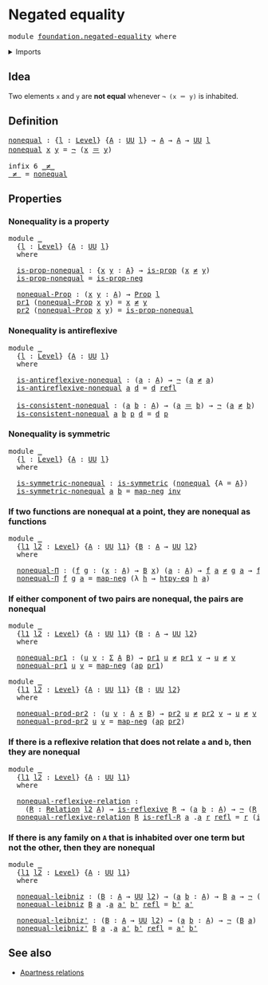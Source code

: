 # Negated equality

<pre class="Agda"><a id="29" class="Keyword">module</a> <a id="36" href="foundation.negated-equality.html" class="Module">foundation.negated-equality</a> <a id="64" class="Keyword">where</a>
</pre>
<details><summary>Imports</summary>

<pre class="Agda"><a id="120" class="Keyword">open</a> <a id="125" class="Keyword">import</a> <a id="132" href="foundation.action-on-identifications-functions.html" class="Module">foundation.action-on-identifications-functions</a>
<a id="179" class="Keyword">open</a> <a id="184" class="Keyword">import</a> <a id="191" href="foundation.binary-relations.html" class="Module">foundation.binary-relations</a>
<a id="219" class="Keyword">open</a> <a id="224" class="Keyword">import</a> <a id="231" href="foundation.dependent-pair-types.html" class="Module">foundation.dependent-pair-types</a>
<a id="263" class="Keyword">open</a> <a id="268" class="Keyword">import</a> <a id="275" href="foundation.negation.html" class="Module">foundation.negation</a>
<a id="295" class="Keyword">open</a> <a id="300" class="Keyword">import</a> <a id="307" href="foundation.universe-levels.html" class="Module">foundation.universe-levels</a>

<a id="335" class="Keyword">open</a> <a id="340" class="Keyword">import</a> <a id="347" href="foundation-core.cartesian-product-types.html" class="Module">foundation-core.cartesian-product-types</a>
<a id="387" class="Keyword">open</a> <a id="392" class="Keyword">import</a> <a id="399" href="foundation-core.function-extensionality.html" class="Module">foundation-core.function-extensionality</a>
<a id="439" class="Keyword">open</a> <a id="444" class="Keyword">import</a> <a id="451" href="foundation-core.identity-types.html" class="Module">foundation-core.identity-types</a>
<a id="482" class="Keyword">open</a> <a id="487" class="Keyword">import</a> <a id="494" href="foundation-core.propositions.html" class="Module">foundation-core.propositions</a>
</pre>
</details>

## Idea

Two elements `x` and `y` are **not equal** whenever `¬ (x ＝ y)` is inhabited.

## Definition

<pre class="Agda"><a id="nonequal"></a><a id="651" href="foundation.negated-equality.html#651" class="Function">nonequal</a> <a id="660" class="Symbol">:</a> <a id="662" class="Symbol">{</a><a id="663" href="foundation.negated-equality.html#663" class="Bound">l</a> <a id="665" class="Symbol">:</a> <a id="667" href="Agda.Primitive.html#742" class="Postulate">Level</a><a id="672" class="Symbol">}</a> <a id="674" class="Symbol">{</a><a id="675" href="foundation.negated-equality.html#675" class="Bound">A</a> <a id="677" class="Symbol">:</a> <a id="679" href="Agda.Primitive.html#388" class="Primitive">UU</a> <a id="682" href="foundation.negated-equality.html#663" class="Bound">l</a><a id="683" class="Symbol">}</a> <a id="685" class="Symbol">→</a> <a id="687" href="foundation.negated-equality.html#675" class="Bound">A</a> <a id="689" class="Symbol">→</a> <a id="691" href="foundation.negated-equality.html#675" class="Bound">A</a> <a id="693" class="Symbol">→</a> <a id="695" href="Agda.Primitive.html#388" class="Primitive">UU</a> <a id="698" href="foundation.negated-equality.html#663" class="Bound">l</a>
<a id="700" href="foundation.negated-equality.html#651" class="Function">nonequal</a> <a id="709" href="foundation.negated-equality.html#709" class="Bound">x</a> <a id="711" href="foundation.negated-equality.html#711" class="Bound">y</a> <a id="713" class="Symbol">=</a> <a id="715" href="foundation-core.negation.html#434" class="Function">¬</a> <a id="717" class="Symbol">(</a><a id="718" href="foundation.negated-equality.html#709" class="Bound">x</a> <a id="720" href="foundation-core.identity-types.html#1953" class="Function Operator">＝</a> <a id="722" href="foundation.negated-equality.html#711" class="Bound">y</a><a id="723" class="Symbol">)</a>

<a id="726" class="Keyword">infix</a> <a id="732" class="Number">6</a> <a id="734" href="foundation.negated-equality.html#738" class="Function Operator">_≠_</a>
<a id="_≠_"></a><a id="738" href="foundation.negated-equality.html#738" class="Function Operator">_≠_</a> <a id="742" class="Symbol">=</a> <a id="744" href="foundation.negated-equality.html#651" class="Function">nonequal</a>
</pre>
## Properties

### Nonequality is a property

<pre class="Agda"><a id="812" class="Keyword">module</a> <a id="819" href="foundation.negated-equality.html#819" class="Module">_</a>
  <a id="823" class="Symbol">{</a><a id="824" href="foundation.negated-equality.html#824" class="Bound">l</a> <a id="826" class="Symbol">:</a> <a id="828" href="Agda.Primitive.html#742" class="Postulate">Level</a><a id="833" class="Symbol">}</a> <a id="835" class="Symbol">{</a><a id="836" href="foundation.negated-equality.html#836" class="Bound">A</a> <a id="838" class="Symbol">:</a> <a id="840" href="Agda.Primitive.html#388" class="Primitive">UU</a> <a id="843" href="foundation.negated-equality.html#824" class="Bound">l</a><a id="844" class="Symbol">}</a>
  <a id="848" class="Keyword">where</a>

  <a id="857" href="foundation.negated-equality.html#857" class="Function">is-prop-nonequal</a> <a id="874" class="Symbol">:</a> <a id="876" class="Symbol">{</a><a id="877" href="foundation.negated-equality.html#877" class="Bound">x</a> <a id="879" href="foundation.negated-equality.html#879" class="Bound">y</a> <a id="881" class="Symbol">:</a> <a id="883" href="foundation.negated-equality.html#836" class="Bound">A</a><a id="884" class="Symbol">}</a> <a id="886" class="Symbol">→</a> <a id="888" href="foundation-core.propositions.html#867" class="Function">is-prop</a> <a id="896" class="Symbol">(</a><a id="897" href="foundation.negated-equality.html#877" class="Bound">x</a> <a id="899" href="foundation.negated-equality.html#738" class="Function Operator">≠</a> <a id="901" href="foundation.negated-equality.html#879" class="Bound">y</a><a id="902" class="Symbol">)</a>
  <a id="906" href="foundation.negated-equality.html#857" class="Function">is-prop-nonequal</a> <a id="923" class="Symbol">=</a> <a id="925" href="foundation.negation.html#689" class="Function">is-prop-neg</a>

  <a id="940" href="foundation.negated-equality.html#940" class="Function">nonequal-Prop</a> <a id="954" class="Symbol">:</a> <a id="956" class="Symbol">(</a><a id="957" href="foundation.negated-equality.html#957" class="Bound">x</a> <a id="959" href="foundation.negated-equality.html#959" class="Bound">y</a> <a id="961" class="Symbol">:</a> <a id="963" href="foundation.negated-equality.html#836" class="Bound">A</a><a id="964" class="Symbol">)</a> <a id="966" class="Symbol">→</a> <a id="968" href="foundation-core.propositions.html#949" class="Function">Prop</a> <a id="973" href="foundation.negated-equality.html#824" class="Bound">l</a>
  <a id="977" href="foundation.dependent-pair-types.html#603" class="Field">pr1</a> <a id="981" class="Symbol">(</a><a id="982" href="foundation.negated-equality.html#940" class="Function">nonequal-Prop</a> <a id="996" href="foundation.negated-equality.html#996" class="Bound">x</a> <a id="998" href="foundation.negated-equality.html#998" class="Bound">y</a><a id="999" class="Symbol">)</a> <a id="1001" class="Symbol">=</a> <a id="1003" href="foundation.negated-equality.html#996" class="Bound">x</a> <a id="1005" href="foundation.negated-equality.html#738" class="Function Operator">≠</a> <a id="1007" href="foundation.negated-equality.html#998" class="Bound">y</a>
  <a id="1011" href="foundation.dependent-pair-types.html#615" class="Field">pr2</a> <a id="1015" class="Symbol">(</a><a id="1016" href="foundation.negated-equality.html#940" class="Function">nonequal-Prop</a> <a id="1030" href="foundation.negated-equality.html#1030" class="Bound">x</a> <a id="1032" href="foundation.negated-equality.html#1032" class="Bound">y</a><a id="1033" class="Symbol">)</a> <a id="1035" class="Symbol">=</a> <a id="1037" href="foundation.negated-equality.html#857" class="Function">is-prop-nonequal</a>
</pre>
### Nonequality is antireflexive

<pre class="Agda"><a id="1101" class="Keyword">module</a> <a id="1108" href="foundation.negated-equality.html#1108" class="Module">_</a>
  <a id="1112" class="Symbol">{</a><a id="1113" href="foundation.negated-equality.html#1113" class="Bound">l</a> <a id="1115" class="Symbol">:</a> <a id="1117" href="Agda.Primitive.html#742" class="Postulate">Level</a><a id="1122" class="Symbol">}</a> <a id="1124" class="Symbol">{</a><a id="1125" href="foundation.negated-equality.html#1125" class="Bound">A</a> <a id="1127" class="Symbol">:</a> <a id="1129" href="Agda.Primitive.html#388" class="Primitive">UU</a> <a id="1132" href="foundation.negated-equality.html#1113" class="Bound">l</a><a id="1133" class="Symbol">}</a>
  <a id="1137" class="Keyword">where</a>

  <a id="1146" href="foundation.negated-equality.html#1146" class="Function">is-antireflexive-nonequal</a> <a id="1172" class="Symbol">:</a> <a id="1174" class="Symbol">(</a><a id="1175" href="foundation.negated-equality.html#1175" class="Bound">a</a> <a id="1177" class="Symbol">:</a> <a id="1179" href="foundation.negated-equality.html#1125" class="Bound">A</a><a id="1180" class="Symbol">)</a> <a id="1182" class="Symbol">→</a> <a id="1184" href="foundation-core.negation.html#434" class="Function">¬</a> <a id="1186" class="Symbol">(</a><a id="1187" href="foundation.negated-equality.html#1175" class="Bound">a</a> <a id="1189" href="foundation.negated-equality.html#738" class="Function Operator">≠</a> <a id="1191" href="foundation.negated-equality.html#1175" class="Bound">a</a><a id="1192" class="Symbol">)</a>
  <a id="1196" href="foundation.negated-equality.html#1146" class="Function">is-antireflexive-nonequal</a> <a id="1222" href="foundation.negated-equality.html#1222" class="Bound">a</a> <a id="1224" href="foundation.negated-equality.html#1224" class="Bound">d</a> <a id="1226" class="Symbol">=</a> <a id="1228" href="foundation.negated-equality.html#1224" class="Bound">d</a> <a id="1230" href="foundation-core.identity-types.html#1922" class="InductiveConstructor">refl</a>

  <a id="1238" href="foundation.negated-equality.html#1238" class="Function">is-consistent-nonequal</a> <a id="1261" class="Symbol">:</a> <a id="1263" class="Symbol">(</a><a id="1264" href="foundation.negated-equality.html#1264" class="Bound">a</a> <a id="1266" href="foundation.negated-equality.html#1266" class="Bound">b</a> <a id="1268" class="Symbol">:</a> <a id="1270" href="foundation.negated-equality.html#1125" class="Bound">A</a><a id="1271" class="Symbol">)</a> <a id="1273" class="Symbol">→</a> <a id="1275" class="Symbol">(</a><a id="1276" href="foundation.negated-equality.html#1264" class="Bound">a</a> <a id="1278" href="foundation-core.identity-types.html#1953" class="Function Operator">＝</a> <a id="1280" href="foundation.negated-equality.html#1266" class="Bound">b</a><a id="1281" class="Symbol">)</a> <a id="1283" class="Symbol">→</a> <a id="1285" href="foundation-core.negation.html#434" class="Function">¬</a> <a id="1287" class="Symbol">(</a><a id="1288" href="foundation.negated-equality.html#1264" class="Bound">a</a> <a id="1290" href="foundation.negated-equality.html#738" class="Function Operator">≠</a> <a id="1292" href="foundation.negated-equality.html#1266" class="Bound">b</a><a id="1293" class="Symbol">)</a>
  <a id="1297" href="foundation.negated-equality.html#1238" class="Function">is-consistent-nonequal</a> <a id="1320" href="foundation.negated-equality.html#1320" class="Bound">a</a> <a id="1322" href="foundation.negated-equality.html#1322" class="Bound">b</a> <a id="1324" href="foundation.negated-equality.html#1324" class="Bound">p</a> <a id="1326" href="foundation.negated-equality.html#1326" class="Bound">d</a> <a id="1328" class="Symbol">=</a> <a id="1330" href="foundation.negated-equality.html#1326" class="Bound">d</a> <a id="1332" href="foundation.negated-equality.html#1324" class="Bound">p</a>
</pre>
### Nonequality is symmetric

<pre class="Agda"><a id="1377" class="Keyword">module</a> <a id="1384" href="foundation.negated-equality.html#1384" class="Module">_</a>
  <a id="1388" class="Symbol">{</a><a id="1389" href="foundation.negated-equality.html#1389" class="Bound">l</a> <a id="1391" class="Symbol">:</a> <a id="1393" href="Agda.Primitive.html#742" class="Postulate">Level</a><a id="1398" class="Symbol">}</a> <a id="1400" class="Symbol">{</a><a id="1401" href="foundation.negated-equality.html#1401" class="Bound">A</a> <a id="1403" class="Symbol">:</a> <a id="1405" href="Agda.Primitive.html#388" class="Primitive">UU</a> <a id="1408" href="foundation.negated-equality.html#1389" class="Bound">l</a><a id="1409" class="Symbol">}</a>
  <a id="1413" class="Keyword">where</a>

  <a id="1422" href="foundation.negated-equality.html#1422" class="Function">is-symmetric-nonequal</a> <a id="1444" class="Symbol">:</a> <a id="1446" href="foundation.binary-relations.html#3174" class="Function">is-symmetric</a> <a id="1459" class="Symbol">(</a><a id="1460" href="foundation.negated-equality.html#651" class="Function">nonequal</a> <a id="1469" class="Symbol">{</a><a id="1470" class="Argument">A</a> <a id="1472" class="Symbol">=</a> <a id="1474" href="foundation.negated-equality.html#1401" class="Bound">A</a><a id="1475" class="Symbol">})</a>
  <a id="1480" href="foundation.negated-equality.html#1422" class="Function">is-symmetric-nonequal</a> <a id="1502" href="foundation.negated-equality.html#1502" class="Bound">a</a> <a id="1504" href="foundation.negated-equality.html#1504" class="Bound">b</a> <a id="1506" class="Symbol">=</a> <a id="1508" href="foundation-core.negation.html#481" class="Function">map-neg</a> <a id="1516" href="foundation-core.identity-types.html#3206" class="Function">inv</a>
</pre>
### If two functions are nonequal at a point, they are nonequal as functions

<pre class="Agda"><a id="1611" class="Keyword">module</a> <a id="1618" href="foundation.negated-equality.html#1618" class="Module">_</a>
  <a id="1622" class="Symbol">{</a><a id="1623" href="foundation.negated-equality.html#1623" class="Bound">l1</a> <a id="1626" href="foundation.negated-equality.html#1626" class="Bound">l2</a> <a id="1629" class="Symbol">:</a> <a id="1631" href="Agda.Primitive.html#742" class="Postulate">Level</a><a id="1636" class="Symbol">}</a> <a id="1638" class="Symbol">{</a><a id="1639" href="foundation.negated-equality.html#1639" class="Bound">A</a> <a id="1641" class="Symbol">:</a> <a id="1643" href="Agda.Primitive.html#388" class="Primitive">UU</a> <a id="1646" href="foundation.negated-equality.html#1623" class="Bound">l1</a><a id="1648" class="Symbol">}</a> <a id="1650" class="Symbol">{</a><a id="1651" href="foundation.negated-equality.html#1651" class="Bound">B</a> <a id="1653" class="Symbol">:</a> <a id="1655" href="foundation.negated-equality.html#1639" class="Bound">A</a> <a id="1657" class="Symbol">→</a> <a id="1659" href="Agda.Primitive.html#388" class="Primitive">UU</a> <a id="1662" href="foundation.negated-equality.html#1626" class="Bound">l2</a><a id="1664" class="Symbol">}</a>
  <a id="1668" class="Keyword">where</a>

  <a id="1677" href="foundation.negated-equality.html#1677" class="Function">nonequal-Π</a> <a id="1688" class="Symbol">:</a> <a id="1690" class="Symbol">(</a><a id="1691" href="foundation.negated-equality.html#1691" class="Bound">f</a> <a id="1693" href="foundation.negated-equality.html#1693" class="Bound">g</a> <a id="1695" class="Symbol">:</a> <a id="1697" class="Symbol">(</a><a id="1698" href="foundation.negated-equality.html#1698" class="Bound">x</a> <a id="1700" class="Symbol">:</a> <a id="1702" href="foundation.negated-equality.html#1639" class="Bound">A</a><a id="1703" class="Symbol">)</a> <a id="1705" class="Symbol">→</a> <a id="1707" href="foundation.negated-equality.html#1651" class="Bound">B</a> <a id="1709" href="foundation.negated-equality.html#1698" class="Bound">x</a><a id="1710" class="Symbol">)</a> <a id="1712" class="Symbol">(</a><a id="1713" href="foundation.negated-equality.html#1713" class="Bound">a</a> <a id="1715" class="Symbol">:</a> <a id="1717" href="foundation.negated-equality.html#1639" class="Bound">A</a><a id="1718" class="Symbol">)</a> <a id="1720" class="Symbol">→</a> <a id="1722" href="foundation.negated-equality.html#1691" class="Bound">f</a> <a id="1724" href="foundation.negated-equality.html#1713" class="Bound">a</a> <a id="1726" href="foundation.negated-equality.html#738" class="Function Operator">≠</a> <a id="1728" href="foundation.negated-equality.html#1693" class="Bound">g</a> <a id="1730" href="foundation.negated-equality.html#1713" class="Bound">a</a> <a id="1732" class="Symbol">→</a> <a id="1734" href="foundation.negated-equality.html#1691" class="Bound">f</a> <a id="1736" href="foundation.negated-equality.html#738" class="Function Operator">≠</a> <a id="1738" href="foundation.negated-equality.html#1693" class="Bound">g</a>
  <a id="1742" href="foundation.negated-equality.html#1677" class="Function">nonequal-Π</a> <a id="1753" href="foundation.negated-equality.html#1753" class="Bound">f</a> <a id="1755" href="foundation.negated-equality.html#1755" class="Bound">g</a> <a id="1757" href="foundation.negated-equality.html#1757" class="Bound">a</a> <a id="1759" class="Symbol">=</a> <a id="1761" href="foundation-core.negation.html#481" class="Function">map-neg</a> <a id="1769" class="Symbol">(λ</a> <a id="1772" href="foundation.negated-equality.html#1772" class="Bound">h</a> <a id="1774" class="Symbol">→</a> <a id="1776" href="foundation-core.function-extensionality.html#1416" class="Function">htpy-eq</a> <a id="1784" href="foundation.negated-equality.html#1772" class="Bound">h</a> <a id="1786" href="foundation.negated-equality.html#1757" class="Bound">a</a><a id="1787" class="Symbol">)</a>
</pre>
### If either component of two pairs are nonequal, the pairs are nonequal

<pre class="Agda"><a id="1877" class="Keyword">module</a> <a id="1884" href="foundation.negated-equality.html#1884" class="Module">_</a>
  <a id="1888" class="Symbol">{</a><a id="1889" href="foundation.negated-equality.html#1889" class="Bound">l1</a> <a id="1892" href="foundation.negated-equality.html#1892" class="Bound">l2</a> <a id="1895" class="Symbol">:</a> <a id="1897" href="Agda.Primitive.html#742" class="Postulate">Level</a><a id="1902" class="Symbol">}</a> <a id="1904" class="Symbol">{</a><a id="1905" href="foundation.negated-equality.html#1905" class="Bound">A</a> <a id="1907" class="Symbol">:</a> <a id="1909" href="Agda.Primitive.html#388" class="Primitive">UU</a> <a id="1912" href="foundation.negated-equality.html#1889" class="Bound">l1</a><a id="1914" class="Symbol">}</a> <a id="1916" class="Symbol">{</a><a id="1917" href="foundation.negated-equality.html#1917" class="Bound">B</a> <a id="1919" class="Symbol">:</a> <a id="1921" href="foundation.negated-equality.html#1905" class="Bound">A</a> <a id="1923" class="Symbol">→</a> <a id="1925" href="Agda.Primitive.html#388" class="Primitive">UU</a> <a id="1928" href="foundation.negated-equality.html#1892" class="Bound">l2</a><a id="1930" class="Symbol">}</a>
  <a id="1934" class="Keyword">where</a>

  <a id="1943" href="foundation.negated-equality.html#1943" class="Function">nonequal-pr1</a> <a id="1956" class="Symbol">:</a> <a id="1958" class="Symbol">(</a><a id="1959" href="foundation.negated-equality.html#1959" class="Bound">u</a> <a id="1961" href="foundation.negated-equality.html#1961" class="Bound">v</a> <a id="1963" class="Symbol">:</a> <a id="1965" href="foundation.dependent-pair-types.html#505" class="Record">Σ</a> <a id="1967" href="foundation.negated-equality.html#1905" class="Bound">A</a> <a id="1969" href="foundation.negated-equality.html#1917" class="Bound">B</a><a id="1970" class="Symbol">)</a> <a id="1972" class="Symbol">→</a> <a id="1974" href="foundation.dependent-pair-types.html#603" class="Field">pr1</a> <a id="1978" href="foundation.negated-equality.html#1959" class="Bound">u</a> <a id="1980" href="foundation.negated-equality.html#738" class="Function Operator">≠</a> <a id="1982" href="foundation.dependent-pair-types.html#603" class="Field">pr1</a> <a id="1986" href="foundation.negated-equality.html#1961" class="Bound">v</a> <a id="1988" class="Symbol">→</a> <a id="1990" href="foundation.negated-equality.html#1959" class="Bound">u</a> <a id="1992" href="foundation.negated-equality.html#738" class="Function Operator">≠</a> <a id="1994" href="foundation.negated-equality.html#1961" class="Bound">v</a>
  <a id="1998" href="foundation.negated-equality.html#1943" class="Function">nonequal-pr1</a> <a id="2011" href="foundation.negated-equality.html#2011" class="Bound">u</a> <a id="2013" href="foundation.negated-equality.html#2013" class="Bound">v</a> <a id="2015" class="Symbol">=</a> <a id="2017" href="foundation-core.negation.html#481" class="Function">map-neg</a> <a id="2025" class="Symbol">(</a><a id="2026" href="foundation.action-on-identifications-functions.html#730" class="Function">ap</a> <a id="2029" href="foundation.dependent-pair-types.html#603" class="Field">pr1</a><a id="2032" class="Symbol">)</a>

<a id="2035" class="Keyword">module</a> <a id="2042" href="foundation.negated-equality.html#2042" class="Module">_</a>
  <a id="2046" class="Symbol">{</a><a id="2047" href="foundation.negated-equality.html#2047" class="Bound">l1</a> <a id="2050" href="foundation.negated-equality.html#2050" class="Bound">l2</a> <a id="2053" class="Symbol">:</a> <a id="2055" href="Agda.Primitive.html#742" class="Postulate">Level</a><a id="2060" class="Symbol">}</a> <a id="2062" class="Symbol">{</a><a id="2063" href="foundation.negated-equality.html#2063" class="Bound">A</a> <a id="2065" class="Symbol">:</a> <a id="2067" href="Agda.Primitive.html#388" class="Primitive">UU</a> <a id="2070" href="foundation.negated-equality.html#2047" class="Bound">l1</a><a id="2072" class="Symbol">}</a> <a id="2074" class="Symbol">{</a><a id="2075" href="foundation.negated-equality.html#2075" class="Bound">B</a> <a id="2077" class="Symbol">:</a> <a id="2079" href="Agda.Primitive.html#388" class="Primitive">UU</a> <a id="2082" href="foundation.negated-equality.html#2050" class="Bound">l2</a><a id="2084" class="Symbol">}</a>
  <a id="2088" class="Keyword">where</a>

  <a id="2097" href="foundation.negated-equality.html#2097" class="Function">nonequal-prod-pr2</a> <a id="2115" class="Symbol">:</a> <a id="2117" class="Symbol">(</a><a id="2118" href="foundation.negated-equality.html#2118" class="Bound">u</a> <a id="2120" href="foundation.negated-equality.html#2120" class="Bound">v</a> <a id="2122" class="Symbol">:</a> <a id="2124" href="foundation.negated-equality.html#2063" class="Bound">A</a> <a id="2126" href="foundation-core.cartesian-product-types.html#543" class="Function Operator">×</a> <a id="2128" href="foundation.negated-equality.html#2075" class="Bound">B</a><a id="2129" class="Symbol">)</a> <a id="2131" class="Symbol">→</a> <a id="2133" href="foundation.dependent-pair-types.html#615" class="Field">pr2</a> <a id="2137" href="foundation.negated-equality.html#2118" class="Bound">u</a> <a id="2139" href="foundation.negated-equality.html#738" class="Function Operator">≠</a> <a id="2141" href="foundation.dependent-pair-types.html#615" class="Field">pr2</a> <a id="2145" href="foundation.negated-equality.html#2120" class="Bound">v</a> <a id="2147" class="Symbol">→</a> <a id="2149" href="foundation.negated-equality.html#2118" class="Bound">u</a> <a id="2151" href="foundation.negated-equality.html#738" class="Function Operator">≠</a> <a id="2153" href="foundation.negated-equality.html#2120" class="Bound">v</a>
  <a id="2157" href="foundation.negated-equality.html#2097" class="Function">nonequal-prod-pr2</a> <a id="2175" href="foundation.negated-equality.html#2175" class="Bound">u</a> <a id="2177" href="foundation.negated-equality.html#2177" class="Bound">v</a> <a id="2179" class="Symbol">=</a> <a id="2181" href="foundation-core.negation.html#481" class="Function">map-neg</a> <a id="2189" class="Symbol">(</a><a id="2190" href="foundation.action-on-identifications-functions.html#730" class="Function">ap</a> <a id="2193" href="foundation.dependent-pair-types.html#615" class="Field">pr2</a><a id="2196" class="Symbol">)</a>
</pre>
### If there is a reflexive relation that does not relate `a` and `b`, then they are nonequal

<pre class="Agda"><a id="2306" class="Keyword">module</a> <a id="2313" href="foundation.negated-equality.html#2313" class="Module">_</a>
  <a id="2317" class="Symbol">{</a><a id="2318" href="foundation.negated-equality.html#2318" class="Bound">l1</a> <a id="2321" href="foundation.negated-equality.html#2321" class="Bound">l2</a> <a id="2324" class="Symbol">:</a> <a id="2326" href="Agda.Primitive.html#742" class="Postulate">Level</a><a id="2331" class="Symbol">}</a> <a id="2333" class="Symbol">{</a><a id="2334" href="foundation.negated-equality.html#2334" class="Bound">A</a> <a id="2336" class="Symbol">:</a> <a id="2338" href="Agda.Primitive.html#388" class="Primitive">UU</a> <a id="2341" href="foundation.negated-equality.html#2318" class="Bound">l1</a><a id="2343" class="Symbol">}</a>
  <a id="2347" class="Keyword">where</a>

  <a id="2356" href="foundation.negated-equality.html#2356" class="Function">nonequal-reflexive-relation</a> <a id="2384" class="Symbol">:</a>
    <a id="2390" class="Symbol">(</a><a id="2391" href="foundation.negated-equality.html#2391" class="Bound">R</a> <a id="2393" class="Symbol">:</a> <a id="2395" href="foundation.binary-relations.html#1148" class="Function">Relation</a> <a id="2404" href="foundation.negated-equality.html#2321" class="Bound">l2</a> <a id="2407" href="foundation.negated-equality.html#2334" class="Bound">A</a><a id="2408" class="Symbol">)</a> <a id="2410" class="Symbol">→</a> <a id="2412" href="foundation.binary-relations.html#2298" class="Function">is-reflexive</a> <a id="2425" href="foundation.negated-equality.html#2391" class="Bound">R</a> <a id="2427" class="Symbol">→</a> <a id="2429" class="Symbol">(</a><a id="2430" href="foundation.negated-equality.html#2430" class="Bound">a</a> <a id="2432" href="foundation.negated-equality.html#2432" class="Bound">b</a> <a id="2434" class="Symbol">:</a> <a id="2436" href="foundation.negated-equality.html#2334" class="Bound">A</a><a id="2437" class="Symbol">)</a> <a id="2439" class="Symbol">→</a> <a id="2441" href="foundation-core.negation.html#434" class="Function">¬</a> <a id="2443" class="Symbol">(</a><a id="2444" href="foundation.negated-equality.html#2391" class="Bound">R</a> <a id="2446" href="foundation.negated-equality.html#2430" class="Bound">a</a> <a id="2448" href="foundation.negated-equality.html#2432" class="Bound">b</a><a id="2449" class="Symbol">)</a> <a id="2451" class="Symbol">→</a> <a id="2453" href="foundation.negated-equality.html#2430" class="Bound">a</a> <a id="2455" href="foundation.negated-equality.html#738" class="Function Operator">≠</a> <a id="2457" href="foundation.negated-equality.html#2432" class="Bound">b</a>
  <a id="2461" href="foundation.negated-equality.html#2356" class="Function">nonequal-reflexive-relation</a> <a id="2489" href="foundation.negated-equality.html#2489" class="Bound">R</a> <a id="2491" href="foundation.negated-equality.html#2491" class="Bound">is-refl-R</a> <a id="2501" href="foundation.negated-equality.html#2501" class="Bound">a</a> <a id="2503" class="DottedPattern Symbol">.</a><a id="2504" href="foundation.negated-equality.html#2501" class="DottedPattern Bound">a</a> <a id="2506" href="foundation.negated-equality.html#2506" class="Bound">r</a> <a id="2508" href="foundation-core.identity-types.html#1922" class="InductiveConstructor">refl</a> <a id="2513" class="Symbol">=</a> <a id="2515" href="foundation.negated-equality.html#2506" class="Bound">r</a> <a id="2517" class="Symbol">(</a><a id="2518" href="foundation.negated-equality.html#2491" class="Bound">is-refl-R</a> <a id="2528" href="foundation.negated-equality.html#2501" class="Bound">a</a><a id="2529" class="Symbol">)</a>
</pre>
### If there is any family on `A` that is inhabited over one term but not the other, then they are nonequal

<pre class="Agda"><a id="2653" class="Keyword">module</a> <a id="2660" href="foundation.negated-equality.html#2660" class="Module">_</a>
  <a id="2664" class="Symbol">{</a><a id="2665" href="foundation.negated-equality.html#2665" class="Bound">l1</a> <a id="2668" href="foundation.negated-equality.html#2668" class="Bound">l2</a> <a id="2671" class="Symbol">:</a> <a id="2673" href="Agda.Primitive.html#742" class="Postulate">Level</a><a id="2678" class="Symbol">}</a> <a id="2680" class="Symbol">{</a><a id="2681" href="foundation.negated-equality.html#2681" class="Bound">A</a> <a id="2683" class="Symbol">:</a> <a id="2685" href="Agda.Primitive.html#388" class="Primitive">UU</a> <a id="2688" href="foundation.negated-equality.html#2665" class="Bound">l1</a><a id="2690" class="Symbol">}</a>
  <a id="2694" class="Keyword">where</a>

  <a id="2703" href="foundation.negated-equality.html#2703" class="Function">nonequal-leibniz</a> <a id="2720" class="Symbol">:</a> <a id="2722" class="Symbol">(</a><a id="2723" href="foundation.negated-equality.html#2723" class="Bound">B</a> <a id="2725" class="Symbol">:</a> <a id="2727" href="foundation.negated-equality.html#2681" class="Bound">A</a> <a id="2729" class="Symbol">→</a> <a id="2731" href="Agda.Primitive.html#388" class="Primitive">UU</a> <a id="2734" href="foundation.negated-equality.html#2668" class="Bound">l2</a><a id="2736" class="Symbol">)</a> <a id="2738" class="Symbol">→</a> <a id="2740" class="Symbol">(</a><a id="2741" href="foundation.negated-equality.html#2741" class="Bound">a</a> <a id="2743" href="foundation.negated-equality.html#2743" class="Bound">b</a> <a id="2745" class="Symbol">:</a> <a id="2747" href="foundation.negated-equality.html#2681" class="Bound">A</a><a id="2748" class="Symbol">)</a> <a id="2750" class="Symbol">→</a> <a id="2752" href="foundation.negated-equality.html#2723" class="Bound">B</a> <a id="2754" href="foundation.negated-equality.html#2741" class="Bound">a</a> <a id="2756" class="Symbol">→</a> <a id="2758" href="foundation-core.negation.html#434" class="Function">¬</a> <a id="2760" class="Symbol">(</a><a id="2761" href="foundation.negated-equality.html#2723" class="Bound">B</a> <a id="2763" href="foundation.negated-equality.html#2743" class="Bound">b</a><a id="2764" class="Symbol">)</a> <a id="2766" class="Symbol">→</a> <a id="2768" href="foundation.negated-equality.html#2741" class="Bound">a</a> <a id="2770" href="foundation.negated-equality.html#738" class="Function Operator">≠</a> <a id="2772" href="foundation.negated-equality.html#2743" class="Bound">b</a>
  <a id="2776" href="foundation.negated-equality.html#2703" class="Function">nonequal-leibniz</a> <a id="2793" href="foundation.negated-equality.html#2793" class="Bound">B</a> <a id="2795" href="foundation.negated-equality.html#2795" class="Bound">a</a> <a id="2797" class="DottedPattern Symbol">.</a><a id="2798" href="foundation.negated-equality.html#2795" class="DottedPattern Bound">a</a> <a id="2800" href="foundation.negated-equality.html#2800" class="Bound">a&#39;</a> <a id="2803" href="foundation.negated-equality.html#2803" class="Bound">b&#39;</a> <a id="2806" href="foundation-core.identity-types.html#1922" class="InductiveConstructor">refl</a> <a id="2811" class="Symbol">=</a> <a id="2813" href="foundation.negated-equality.html#2803" class="Bound">b&#39;</a> <a id="2816" href="foundation.negated-equality.html#2800" class="Bound">a&#39;</a>

  <a id="2822" href="foundation.negated-equality.html#2822" class="Function">nonequal-leibniz&#39;</a> <a id="2840" class="Symbol">:</a> <a id="2842" class="Symbol">(</a><a id="2843" href="foundation.negated-equality.html#2843" class="Bound">B</a> <a id="2845" class="Symbol">:</a> <a id="2847" href="foundation.negated-equality.html#2681" class="Bound">A</a> <a id="2849" class="Symbol">→</a> <a id="2851" href="Agda.Primitive.html#388" class="Primitive">UU</a> <a id="2854" href="foundation.negated-equality.html#2668" class="Bound">l2</a><a id="2856" class="Symbol">)</a> <a id="2858" class="Symbol">→</a> <a id="2860" class="Symbol">(</a><a id="2861" href="foundation.negated-equality.html#2861" class="Bound">a</a> <a id="2863" href="foundation.negated-equality.html#2863" class="Bound">b</a> <a id="2865" class="Symbol">:</a> <a id="2867" href="foundation.negated-equality.html#2681" class="Bound">A</a><a id="2868" class="Symbol">)</a> <a id="2870" class="Symbol">→</a> <a id="2872" href="foundation-core.negation.html#434" class="Function">¬</a> <a id="2874" class="Symbol">(</a><a id="2875" href="foundation.negated-equality.html#2843" class="Bound">B</a> <a id="2877" href="foundation.negated-equality.html#2861" class="Bound">a</a><a id="2878" class="Symbol">)</a> <a id="2880" class="Symbol">→</a> <a id="2882" href="foundation.negated-equality.html#2843" class="Bound">B</a> <a id="2884" href="foundation.negated-equality.html#2863" class="Bound">b</a> <a id="2886" class="Symbol">→</a> <a id="2888" href="foundation.negated-equality.html#2861" class="Bound">a</a> <a id="2890" href="foundation.negated-equality.html#738" class="Function Operator">≠</a> <a id="2892" href="foundation.negated-equality.html#2863" class="Bound">b</a>
  <a id="2896" href="foundation.negated-equality.html#2822" class="Function">nonequal-leibniz&#39;</a> <a id="2914" href="foundation.negated-equality.html#2914" class="Bound">B</a> <a id="2916" href="foundation.negated-equality.html#2916" class="Bound">a</a> <a id="2918" class="DottedPattern Symbol">.</a><a id="2919" href="foundation.negated-equality.html#2916" class="DottedPattern Bound">a</a> <a id="2921" href="foundation.negated-equality.html#2921" class="Bound">a&#39;</a> <a id="2924" href="foundation.negated-equality.html#2924" class="Bound">b&#39;</a> <a id="2927" href="foundation-core.identity-types.html#1922" class="InductiveConstructor">refl</a> <a id="2932" class="Symbol">=</a> <a id="2934" href="foundation.negated-equality.html#2921" class="Bound">a&#39;</a> <a id="2937" href="foundation.negated-equality.html#2924" class="Bound">b&#39;</a>
</pre>
## See also

- [Apartness relations](foundation.apartness-relations.md)
